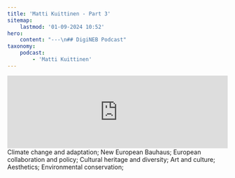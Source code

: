 ```yaml
---
title: 'Matti Kuittinen - Part 3'
sitemap:
    lastmod: '01-09-2024 10:52'
hero:
    content: "---\n## DigiNEB Podcast"
taxonomy:
    podcast:
        - 'Matti Kuittinen'
---
```


<iframe width="100%" height="166" scrolling="no" frameborder="no" allow="autoplay" src="https://w.soundcloud.com/player/?url=https%3A//api.soundcloud.com/tracks/1908123740&color=%234b4815&auto_play=false&hide_related=false&show_comments=true&show_user=true&show_reposts=false&show_teaser=false"></iframe>
Climate change and adaptation;
New European Bauhaus;
European collaboration and policy;
Cultural heritage and diversity;
Art and culture;
Aesthetics;
Environmental conservation;
